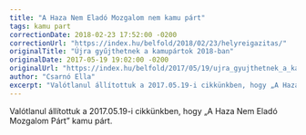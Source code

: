 ```yaml
---
title: "A Haza Nem Eladó Mozgalom nem kamu párt"
tags: kamu part
correctionDate: 2018-02-23 17:52:00 -0200
correctionUrl: "https://index.hu/belfold/2018/02/23/helyreigazitas/"
originalTitle: "Újra gyűjthetnek a kamupártok 2018-ban"
originalDate: 2017-05-19 19:02:00 -0200
originalUrl: "https://index.hu/belfold/2017/05/19/ujra_gyujthetnek_a_kamupartok_2018-ban/"
author: "Csarnó Ella"
excerpt: "Valótlanul állítottuk a 2017.05.19-i cikkünkben, hogy „A Haza Nem Eladó Mozgalom Párt” kamu párt."
---
```


Valótlanul állítottuk a 2017.05.19-i cikkünkben, hogy „A Haza Nem Eladó Mozgalom Párt” kamu párt.
